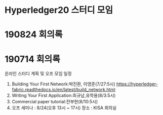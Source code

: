 # Hyperledger20 스터디 모임


# 190824 회의록


# 190714 회의록
온라인 스터디 계획 및 오프 모임 일정
1. Building Your First Network:박진환, 이영준(7/27:5시)
https://hyperledger-fabric.readthedocs.io/en/latest/build_network.html
2. Writing Your First Application:최규남,유학용(8/3:5시)
3. Commercial paper tutorial:전부현(8/10:5시)
4. 오프 세미나 : 8/24(오후 13시 ~ 17시) 장소 : KISA 회의실
